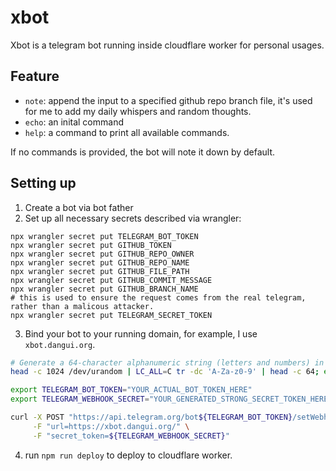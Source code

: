 # xbot

Xbot is a telegram bot running inside cloudflare worker for personal usages.

## Feature

- `note`: append the input to a specified github repo branch file, it's used for me to add my daily whispers and random thoughts.
- `echo`: an inital command
- `help`: a command to print all available commands.

If no commands is provided, the bot will note it down by default.

## Setting up

1. Create a bot via bot father
2. Set up all necessary secrets described via wrangler:
```
npx wrangler secret put TELEGRAM_BOT_TOKEN
npx wrangler secret put GITHUB_TOKEN
npx wrangler secret put GITHUB_REPO_OWNER
npx wrangler secret put GITHUB_REPO_NAME
npx wrangler secret put GITHUB_FILE_PATH
npx wrangler secret put GITHUB_COMMIT_MESSAGE
npx wrangler secret put GITHUB_BRANCH_NAME
# this is used to ensure the request comes from the real telegram, rather than a malicous attacker.
npx wrangler secret put TELEGRAM_SECRET_TOKEN
```

3. Bind your bot to your running domain, for example, I use `xbot.dangui.org`.
```sh
# Generate a 64-character alphanumeric string (letters and numbers) in macos
head -c 1024 /dev/urandom | LC_ALL=C tr -dc 'A-Za-z0-9' | head -c 64; echo

export TELEGRAM_BOT_TOKEN="YOUR_ACTUAL_BOT_TOKEN_HERE"
export TELEGRAM_WEBHOOK_SECRET="YOUR_GENERATED_STRONG_SECRET_TOKEN_HERE"

curl -X POST "https://api.telegram.org/bot${TELEGRAM_BOT_TOKEN}/setWebhook" \
     -F "url=https://xbot.dangui.org/" \
     -F "secret_token=${TELEGRAM_WEBHOOK_SECRET}"
```

4. run `npm run deploy` to deploy to cloudflare worker.